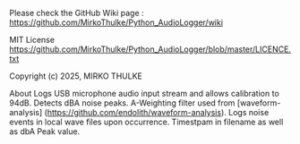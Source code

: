 Please check the GitHub Wiki page :
https://github.com/MirkoThulke/Python_AudioLogger/wiki

MIT License
https://github.com/MirkoThulke/Python_AudioLogger/blob/master/LICENCE.txt

Copyright (c) 2025, MIRKO THULKE

About
Logs USB microphone audio input stream and allows calibration to 94dB. Detects dBA noise peaks. A-Weighting filter used from [waveform-analysis] (https://github.com/endolith/waveform-analysis). 
Logs noise events in local wave files upon occurrence. Timestpam in filename as well as dbA Peak value.
